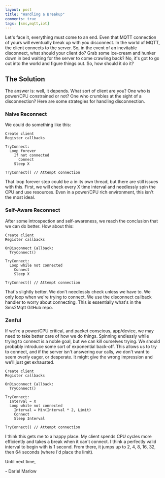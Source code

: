 ```yaml
---
layout: post
title: "Handling a Breakup"
comments: true
tags: [sms,mqtt,iot]
---
```


Let's face it, everything must come to an end. Even that MQTT connection of yours will eventually break up with you disconnect. In the world of MQTT, the client connects to the server. So, in the event of an inevitable disconnect, what should your client do? Grab some ice-cream and hunker down in bed waiting for the server to come crawling back? No, it's got to go out into the world and figure things out. So, how should it do it?

## The Solution
The answer is: well, it depends. What sort of client are you? One who is power/CPU constrained or not? One who crumbles at the sight of a disconnection? Here are some strategies for handling disconnection.

### Naive Reconnect
We could do something like this:

	Create client
	Register callbacks

	TryConnect:
	  Loop forever
		If not connected
		  Connect
		Sleep X

	TryConnect() // Attempt connection
	
That loop forever step could be a in its own thread, but there are still issues with this. First, we will check every X time interval and needlessly spin the CPU and use resources. Even in a power/CPU rich environment, this isn't the most ideal.

### Self-Aware Reconnect
After some introspection and self-awareness, we reach the conclusion that we can do better. How about this:

	Create client
	Register callbacks

	OnDisconnect Callback:
	  TryConnect()

	TryConnect:
	  Loop while not connected
		Connect
		Sleep X

	TryConnect() // Attempt connection

That's slightly better. We don't needlessly check unless we have to. We only loop when we're trying to connect. We use the disconnect callback handler to worry about connecting. This is essentially what's in the Sms2Mqtt GitHub repo.

### Zenful

If we're a power/CPU critical, and packet conscious, app/device, we may need to take better care of how we do things. Spinning endlessly while trying to connect is a noble goal, but we can kill ourselves trying. We should probably introduce some sort of exponential back-off. This allows us to try to connect, and if the server isn't answering our calls, we don't want to seem overly eager, or desperate. It might give the wrong impression and we'll just get exhausted.

	Create client
	Register callbacks

	OnDisconnect Callback:
	  TryConnect()

	TryConnect:
	  Interval = X
	  Loop while not connected
		Interval = Min(Interval * 2, Limit)
		Connect
		Sleep Interval

	TryConnect() // Attempt connection

I think this gets me to a happy place. My client spends CPU cycles more efficiently and takes a break when it can't connect. I think a perfectly valid interval to begin with is 1 second. From there, it jumps up to 2, 4, 8, 16, 32, then 64 seconds (where I'd place the limit).

Until next time,

\- Dariel Marlow

